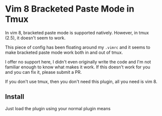 # Vim 8 Bracketed Paste Mode in Tmux

In vim 8, bracketed paste mode is supported natively. However, in tmux (2.5), it doesn't seem to work.

This piece of config has been floating around my `.vimrc` and it seems to make bracketed paste mode work both in and out of tmux.

I offer no support here, I didn't even originally write the code and I'm not familiar enough to know what makes it work. If this doesn't work for you and you can fix it, please submit a PR.

If you don't use tmux, then you don't need this plugin, all you need is vim 8.

## Install

Just load the plugin using your normal plugin means
